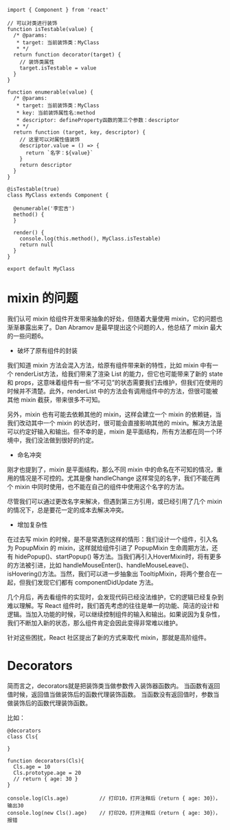 ```
import { Component } from 'react'

// 可以对类进行装饰
function isTestable(value) {
  /* @params:
   * target: 当前装饰类：MyClass
   * */
  return function decorator(target) {
    // 装饰类属性
    target.isTestable = value
  }
}

function enumerable(value) {
  /* @params:
   * target: 当前装饰类：MyClass
   * key: 当前装饰属性名:method
   * descriptor: defineProperty函数的第三个参数：descriptor
   * */
  return function (target, key, descriptor) {
    // 这里可以对属性值装饰
    descriptor.value = () => {
      return `名字：${value}`
    }
    return descriptor
  }
}

@isTestable(true)
class MyClass extends Component {

  @enumerable('李宏吉')
  method() {
  }

  render() {
    console.log(this.method(), MyClass.isTestable)
    return null
  }
}

export default MyClass
```

# mixin 的问题

我们认可 mixin 给组件开发带来抽象的好处，但随着大量使用 mixin，它的问题也渐渐暴露出来了。Dan Abramov 是最早提出这个问题的人，他总结了 mixin 最大的一些问题6。

- 破坏了原有组件的封装

我们知道 mixin 方法会混入方法，给原有组件带来新的特性，比如 mixin 中有一个 renderList方法，给我们带来了渲染 List 的能力，但它也可能带来了新的 state 和 props，这意味着组件有一些“不可见”的状态需要我们去维护，但我们在使用的时候并不清楚。此外，renderList 中的方法会有调用组件中的方法，但很可能被其他 mixin 截获，带来很多不可知。

另外，mixin 也有可能去依赖其他的 mixin，这样会建立一个 mixin 的依赖链，当我们改动其中一个 mixin 的状态时，很可能会直接影响其他的 mixin。解决方法是可以约定好输入和输出。但不幸的是，mixin 是平面结构，所有方法都在同一个环境中，我们没法做到很好的约定。

- 命名冲突

刚才也提到了，mixin 是平面结构，那么不同 mixin 中的命名在不可知的情况，重用的情况是不可控的。尤其是像 handleChange 这样常见的名字，我们不能在两个 mixin 中同时使用，也不能在自己的组件中使用这个名字的方法。

尽管我们可以通过更改名字来解决，但遇到第三方引用，或已经引用了几个 mixin 的情况下，总是要花一定的成本去解决冲突。

- 增加复杂性

在过去写 mixin 的时候，是不是常遇到这样的情形：我们设计一个组件，引入名为 PopupMixin 的 mixin，这样就给组件引进了 PopupMixin 生命周期方法，还有 hidePopup()、startPopup() 等方法。当我们再引入HoverMixin时，将有更多的方法被引进，比如 handleMouseEnter()、handleMouseLeave()、isHovering()方法。当然，我们可以进一步抽象出 TooltipMixin，将两个整合在一起，但我们发现它们都有 componentDidUpdate 方法。

几个月后，再去看组件的实现时，会发现代码已经没法维护，它的逻辑已经复杂到难以理解。写 React 组件时，我们首先考虑的往往是单一的功能、简洁的设计和逻辑。当加入功能的时候，可以继续控制组件的输入和输出。如果说因为复杂性，我们不断加入新的状态，那么组件肯定会因此变得非常难以维护。

针对这些困扰，React 社区提出了新的方式来取代 mixin，那就是高阶组件。

# Decorators

简而言之，decorators就是把装饰类当做参数传入装饰器函数内。
当函数有返回值时候，返回值当做装饰后的函数代理装饰函数。
当函数没有返回值时，参数当做装饰后的函数代理装饰函数。

比如：

```
@decorators
class Cls{

}

function decorators(Cls){
  Cls.age = 10
  Cls.prototype.age = 20
  // return { age: 30 }
}

console.log(Cls.age)          // 打印10，打开注释后（return { age: 30}），输出30
console.log(new Cls().age)    // 打印20，打开注释后（return { age: 30}），报错
```
